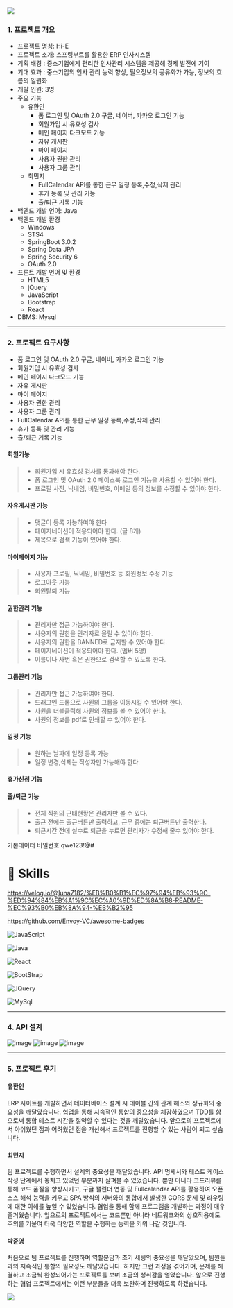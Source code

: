 <img src="https://capsule-render.vercel.app/api?type=waving&color=BDBDC8&height=150&section=header" />

### 1. 프로젝트 개요
- 프로젝트 명칭: Hi-E
- 프로젝트 소개: 스프링부트를 활용한 ERP 인사시스템
- 기획 배경 : 중소기업에게 편리한 인사관리 시스템을 제공해 경제 발전에 기여
- 기대 효과 : 중소기업의 인사 관리 능력 향상, 필요정보의 공유화가 가능, 정보의 흐름의 일원화
- 개발 인원: 3명
- 주요 기능
	- 유환인 
		- 폼 로그인 및 OAuth 2.0 구글, 네이버, 카카오 로그인 기능	
		- 회원가입 시 유효성 검사	
		- 메인 페이지 다크모드 기능
		- 자유 게시판 
		- 마이 페이지
		- 사용자 권한 관리 
		- 사용자 그룹 관리
  	- 최민지	
	   	- FullCalendar API를 통한 근무 일정 등록,수정,삭제 관리
	   	- 휴가 등록 및 관리 기능
	   	- 출/퇴근 기록 기능
- 백엔드 개발 언어: Java
- 백엔드 개발 환경
	- Windows
	- STS4
	- SpringBoot 3.0.2
	- Spring Data JPA
	- Spring Security 6
	- OAuth 2.0
- 프론트 개발 언어 및 환경
	- HTML5
	- jQuery
	- JavaScript
	- Bootstrap
	- React
- DBMS: Mysql

<hr>

### 2. 프로젝트 요구사항
- 폼 로그인 및 OAuth 2.0 구글, 네이버, 카카오 로그인 기능
- 회원가입 시 유효성 검사
- 메인 페이지 다크모드 기능
- 자유 게시판 
- 마이 페이지
- 사용자 권한 관리 
- 사용자 그룹 관리 
- FullCalendar API를 통한 근무 일정 등록,수정,삭제 관리
- 휴가 등록 및 관리 기능
- 출/퇴근 기록 기능

#### 회원기능
> - 회원가입 시 유효성 검사를 통과해야 한다.
> - 폼 로그인 및 OAuth 2.0 페이스북 로그인 기능을 사용할 수 있어야 한다.
> - 프로필 사진, 닉네임, 비밀번호, 이메일 등의 정보를 수정할 수 있어야 한다.

#### 자유게시판 기능
> - 댓글이 등록 가능하여야 한다
> - 페이지네이션이 적용되어야 한다. (글 8개)
> - 제목으로 검색 기능이 있어야 한다.


#### 마이페이지 기능
> - 사용자 프로필, 닉네임, 비밀번호 등 회원정보 수정 기능
> - 로그아웃 기능
> - 회원탈퇴 기능

#### 권한관리 기능
> - 관리자만 접근 가능하여야 한다.
> - 사용자의 권한을 관리자로 올릴 수 있어야 한다.
> - 사용자의 권한을 BANNED로 금지할 수 있어야 한다.
> - 페이지네이션이 적용되어야 한다. (멤버 5명)
> - 이름이나 사번 혹은 권한으로 검색할 수 있도록 한다.

#### 그룹관리 기능
> - 관리자만 접근 가능하여야 한다.
> - 드래그엔 드롭으로 사원의 그룹을 이동시킬 수 있어야 한다.
> - 사원을 더블클릭해 사원의 정보를 볼 수 있어야 한다.
> - 사원의 정보를 pdf로 인쇄할 수 있어야 한다.

#### 일정 기능
> - 원하는 날짜에 일정 등록 가능
> - 일정 변경,삭제는 작성자만 가능해야 한다.

#### 휴가신청 기능

#### 출/퇴근 기능
> - 전체 직원의 근태현황은 관리자만 볼 수 있다.
> - 출근 전에는 출근버튼만 출력하고, 근무 중에는 퇴근버튼만 출력한다.
> - 퇴근시간 전에 실수로 퇴근을 누르면 관리자가 수정해 줄수 있어야 한다.

기본데이터 비밀번호 qwe123!@#


# 🚀 Skills


https://velog.io/@luna7182/%EB%B0%B1%EC%97%94%EB%93%9C-%ED%94%84%EB%A1%9C%EC%A0%9D%ED%8A%B8-README-%EC%93%B0%EB%8A%94-%EB%B2%95

https://github.com/Envoy-VC/awesome-badges


![JavaScript](https://img.shields.io/badge/JavaScript-F7DF1E?style=for-the-badge&logo=JavaScript&logoColor=white)

![Java](https://img.shields.io/badge/Java-ED8B00?style=for-the-badge&logo=openjdk&logoColor=white)

![React](https://img.shields.io/badge/React-20232A?style=for-the-badge&logo=react&logoColor=61DAFB)

![BootStrap](https://img.shields.io/badge/Bootstrap-563D7C?style=for-the-badge&logo=bootstrap&logoColor=white)

![JQuery](https://img.shields.io/badge/jQuery-0769AD?style=for-the-badge&logo=jquery&logoColor=white)

![MySql](https://img.shields.io/badge/MySQL-00000F?style=for-the-badge&logo=mysql&logoColor=white)

<hr>

### 4. API 설계

![image](https://github.com/yoohwanihn/Hi-E/assets/73772238/b101c5bd-419e-4d12-a355-4d5d011e9fc2)
![image](https://github.com/yoohwanihn/Hi-E/assets/73772238/b09d9e63-fca1-4fa3-b0ed-e647d7fe0562)
![image](https://github.com/yoohwanihn/Hi-E/assets/73772238/bc844692-2c3d-4ceb-96b0-8057d4b6052a)


<hr>

### 5. 프로젝트 후기

#### 유환인

ERP 사이트를 개발하면서 데이터베이스 설계 시 테이블 간의 관계 해소와 정규화의 중요성을 깨달았습니다. 협업을 통해 지속적인 통합의 중요성을 체감하였으며 TDD를 함으로써 통합 테스트 시간을 절약할 수 있다는 것을 깨달았습니다. 앞으로의 프로젝트에서 아쉬웠던 점과 어려웠던 점을 개선해서 프로젝트를 진행할 수 있는 사람이 되고 싶습니다.

#### 최민지

팀 프로젝트를 수행하면서 설계의 중요성을 깨달았습니다. API 명세서와 테스트 케이스 작성 단계에서 놓치고 있었던 부분까지 살펴볼 수 있었습니다. 뿐만 아니라 코드리뷰를 통해 코드 품질을 향상시키고, 구글 캘린더 연동 및 Fullcalendar API를 활용하여 오픈 소스 해석 능력을 키우고 SPA 방식의 서버와의 통합에서 발생한 CORS 문제 및 라우팅에 대한 이해를 높일 수 있었습니다. 협업을 통해 함께 프로그램을 개발하는 과정이 매우 즐거웠습니다. 앞으로의 프로젝트에서는 코드뿐만 아니라 네트워크와의 상호작용에도 주의를 기울여 더욱 다양한 역할을 수행하는 능력을 키워 나갈 것입니다.

#### 박준영

처음으로 팀 프로젝트를 진행하며 역할분담과 초기 세팅의 중요성을 깨달았으며, 팀원들과의 지속적인 통합의 필요성도 깨달았습니다.
하지만 그런 과정을 겪어가며, 문제를 해결하고 조금씩 완성되어가는 프로젝트를 보며 조금의 성취감을 얻었습니다. 앞으로 진행하는 협업 프로젝트에서는 이런 부분들을 더욱 보완하며 진행하도록 하겠습니다.





<img src="https://capsule-render.vercel.app/api?type=waving&color=BDBDC8&height=150&section=footer" />


